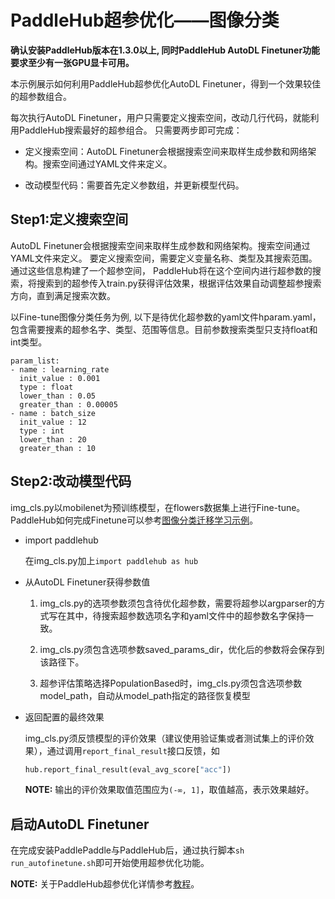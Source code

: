 # PaddleHub超参优化——图像分类

**确认安装PaddleHub版本在1.3.0以上, 同时PaddleHub AutoDL Finetuner功能要求至少有一张GPU显卡可用。**

本示例展示如何利用PaddleHub超参优化AutoDL Finetuner，得到一个效果较佳的超参数组合。

每次执行AutoDL Finetuner，用户只需要定义搜索空间，改动几行代码，就能利用PaddleHub搜索最好的超参组合。 只需要两步即可完成：

* 定义搜索空间：AutoDL Finetuner会根据搜索空间来取样生成参数和网络架构。搜索空间通过YAML文件来定义。

* 改动模型代码：需要首先定义参数组，并更新模型代码。

## Step1:定义搜索空间

AutoDL Finetuner会根据搜索空间来取样生成参数和网络架构。搜索空间通过YAML文件来定义。
要定义搜索空间，需要定义变量名称、类型及其搜索范围。通过这些信息构建了一个超参空间，
PaddleHub将在这个空间内进行超参数的搜索，将搜索到的超参传入train.py获得评估效果，根据评估效果自动调整超参搜索方向，直到满足搜索次数。

以Fine-tune图像分类任务为例, 以下是待优化超参数的yaml文件hparam.yaml，包含需要搜素的超参名字、类型、范围等信息。目前参数搜索类型只支持float和int类型。
```
param_list:
- name : learning_rate
  init_value : 0.001
  type : float
  lower_than : 0.05
  greater_than : 0.00005
- name : batch_size
  init_value : 12
  type : int
  lower_than : 20
  greater_than : 10
```

## Step2:改动模型代码

img_cls.py以mobilenet为预训练模型，在flowers数据集上进行Fine-tune。PaddleHub如何完成Finetune可以参考[图像分类迁移学习示例](../image_classification)。

* import paddlehub

  在img_cls.py加上`import paddlehub as hub`

* 从AutoDL Finetuner获得参数值

  1. img_cls.py的选项参数须包含待优化超参数，需要将超参以argparser的方式写在其中，待搜索超参数选项名字和yaml文件中的超参数名字保持一致。

  2. img_cls.py须包含选项参数saved_params_dir，优化后的参数将会保存到该路径下。

  3. 超参评估策略选择PopulationBased时，img_cls.py须包含选项参数model_path，自动从model_path指定的路径恢复模型

* 返回配置的最终效果

  img_cls.py须反馈模型的评价效果（建议使用验证集或者测试集上的评价效果），通过调用`report_final_result`接口反馈，如

  ```python
  hub.report_final_result(eval_avg_score["acc"])
  ```

  **NOTE:** 输出的评价效果取值范围应为`(-∞, 1]`，取值越高，表示效果越好。


## 启动AutoDL Finetuner

在完成安装PaddlePaddle与PaddleHub后，通过执行脚本`sh run_autofinetune.sh`即可开始使用超参优化功能。


**NOTE:** 关于PaddleHub超参优化详情参考[教程](../../tutorial/autofinetune.md)。
